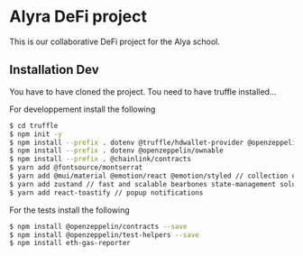 # Alyra DeFi  project

This is our collaborative DeFi project for the Alya school. 

## Installation Dev
You have to have cloned the project.
Tou need to have truffle installed...


For developpement install the following

```sh
$ cd truffle
$ npm init -y
$ npm install --prefix . dotenv @truffle/hdwallet-provider @openzeppelin/contracts
$ npm install --prefix . dotenv @openzeppelin/ownable
$ npm install --prefix . @chainlink/contracts
$ yarn add @fontsource/montserrat
$ yarn add @mui/material @emotion/react @emotion/styled // collection of CSS utilities to lay out custom designs
$ yarn add zustand // fast and scalable bearbones state-management solution
$ yarn add react-toastify // popup notifications
```

For the tests install the following

```sh
$ npm install @openzeppelin/contracts --save
$ npm install @openzeppelin/test-helpers --save
$ npm install eth-gas-reporter
```
